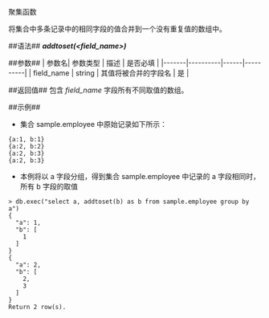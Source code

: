 
聚集函数

将集合中多条记录中的相同字段的值合并到一个没有重复值的数组中。

##语法##
***addtoset(\<field_name\>)***

##参数##
| 参数名| 参数类型 | 描述 | 是否必填 |
|-------|----------|------|----------|
| field_name | string | 其值将被合并的字段名  | 是 |

##返回值##
包含 *field_name* 字段所有不同取值的数组。

##示例##

   * 集合 sample.employee 中原始记录如下所示：

   ```lang-json
   {a:1, b:1}
   {a:2, b:2}
   {a:2, b:3}
   {a:2, b:3}
   ```

   * 本例将以 a 字段分组，得到集合 sample.employee 中记录的 a 字段相同时，所有 b 字段的取值 

   ```lang-javascript
   > db.exec("select a, addtoset(b) as b from sample.employee group by a")
   {
     "a": 1,
     "b": [
       1
     ]
   }
   {
     "a": 2,
     "b": [
       2,
       3
     ]
   }
   Return 2 row(s).
   ```